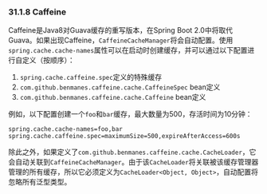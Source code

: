 ### 31.1.8 Caffeine
Caffeine是Java8对Guava缓存的重写版本，在Spring Boot 2.0中将取代Guava。如果出现Caffeine，`CaffeineCacheManager`将会自动配置。使用`spring.cache.cache-names`属性可以在启动时创建缓存，并可以通过以下配置进行自定义（按顺序）：

1. `spring.cache.caffeine.spec`定义的特殊缓存
2. `com.github.benmanes.caffeine.cache.CaffeineSpec` bean定义
3. `com.github.benmanes.caffeine.cache.Caffeine` bean定义

例如，以下配置创建一个`foo`和`bar`缓存，最大数量为500，存活时间为10分钟：
```properties
spring.cache.cache-names=foo,bar
spring.cache.caffeine.spec=maximumSize=500,expireAfterAccess=600s
```
除此之外，如果定义了`com.github.benmanes.caffeine.cache.CacheLoader`，它会自动关联到`CaffeineCacheManager`。由于该`CacheLoader`将关联被该缓存管理器管理的所有缓存，所以它必须定义为`CacheLoader<Object, Object>`，自动配置将忽略所有泛型类型。
